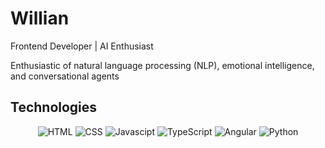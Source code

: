 <!-- About me -->
<h1>Willian</h1>
<p>Frontend Developer | AI Enthusiast</p>
<p>Enthusiastic of natural language processing (NLP), emotional intelligence, and conversational agents</p>

<h2>Technologies</h2>
<div align="center">
  <img title="HTML-5" alt="HTML" src="https://img.shields.io/badge/HTML5-E34F26?style=for-the-badge&logo=html5&logoColor=white" />
  <img title="CSS-3" alt="CSS" src="https://img.shields.io/badge/CSS3-1572B6?style=for-the-badge&logo=css3&logoColor=white" />
  <img title="JavaScript" alt="Javascipt" src="https://img.shields.io/badge/JavaScript-F7DF1E?style=for-the-badge&logo=javascript&logoColor=black" />
  <img title="TypeScript" alt"TypeScript" src="https://img.shields.io/badge/TypeScript-007ACC?style=for-the-badge&logo=typescript&logoColor=white" />
  <img title="Angular" alt"Angular" src="https://img.shields.io/badge/Angular-E23237?style=for-the-badge&logo=angular&logoColor=white" />
  <img title="Python" alt"Python" src="https://img.shields.io/badge/Python-3776AB?style=for-the-badge&logo=python&logoColor=white" />
</div>
